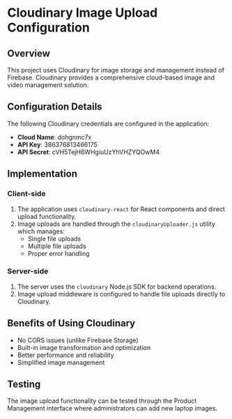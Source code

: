 # Cloudinary Image Upload Configuration

## Overview
This project uses Cloudinary for image storage and management instead of Firebase. Cloudinary provides a comprehensive cloud-based image and video management solution.

## Configuration Details

The following Cloudinary credentials are configured in the application:

- **Cloud Name**: dohgnmc7x
- **API Key**: 386376813466175
- **API Secret**: cVH5TejH6WHgiuUzYhVHZYQOwM4

## Implementation

### Client-side

1. The application uses `cloudinary-react` for React components and direct upload functionality.
2. Image uploads are handled through the `cloudinaryUploader.js` utility which manages:
   - Single file uploads
   - Multiple file uploads
   - Proper error handling

### Server-side

1. The server uses the `cloudinary` Node.js SDK for backend operations.
2. Image upload middleware is configured to handle file uploads directly to Cloudinary.

## Benefits of Using Cloudinary

- No CORS issues (unlike Firebase Storage)
- Built-in image transformation and optimization
- Better performance and reliability
- Simplified image management

## Testing

The image upload functionality can be tested through the Product Management interface where administrators can add new laptop images.